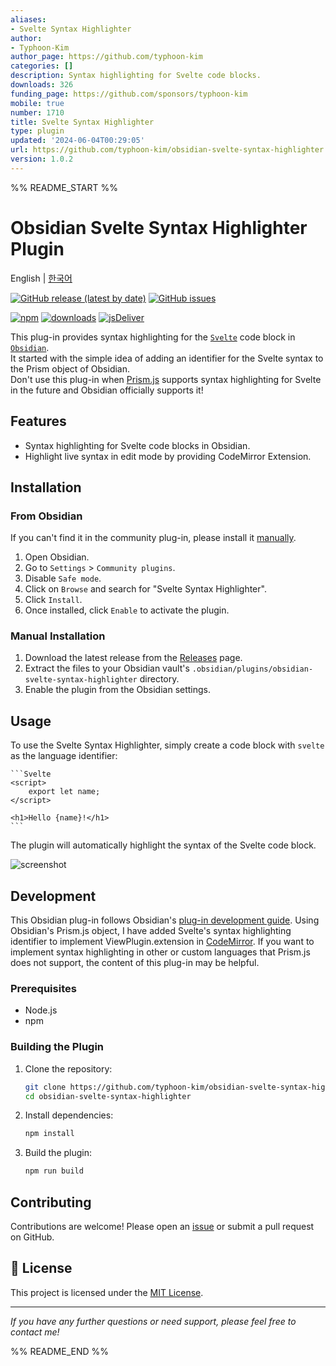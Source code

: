 ```yaml
---
aliases:
- Svelte Syntax Highlighter
author:
- Typhoon-Kim
author_page: https://github.com/typhoon-kim
categories: []
description: Syntax highlighting for Svelte code blocks.
downloads: 326
funding_page: https://github.com/sponsors/typhoon-kim
mobile: true
number: 1710
title: Svelte Syntax Highlighter
type: plugin
updated: '2024-06-04T00:29:05'
url: https://github.com/typhoon-kim/obsidian-svelte-syntax-highlighter
version: 1.0.2
---
```


%% README_START %%

# **Obsidian Svelte Syntax Highlighter Plugin**

English | [한국어](https://typhoon-kim.github.io/obsidian-svelte-syntax-highlighter/README_ko.html)

[![GitHub release (latest by date)](https://img.shields.io/github/v/release/typhoon-kim/obsidian-svelte-syntax-highlighter)](https://github.com/typhoon-kim/obsidian-svelte-syntax-highlighter/releases)
[![GitHub issues](https://img.shields.io/github/issues/typhoon-kim/obsidian-svelte-syntax-highlighter)](https://github.com/typhoon-kim/obsidian-svelte-syntax-highlighter/issues)

[![npm](https://badgen.net/npm/v/obsidian-svelte-syntax-highlighter)](https://www.npmjs.com/package/obsidian-svelte-syntax-highlighter)
[![downloads](https://badgen.net/npm/dt/obsidian-svelte-syntax-highlighter)](https://www.npmjs.com/package/obsidian-svelte-syntax-highlighter)
[![jsDeliver](https://data.jsdelivr.com/v1/package/npm/obsidian-svelte-syntax-highlighter/badge)](https://www.jsdelivr.com/package/npm/obsidian-svelte-syntax-highlighter)

This plug-in provides syntax highlighting for the [`Svelte`](https://svelte.dev/) code block in [`Obsidian`](https://obsidian.md/).  
It started with the simple idea of adding an identifier for the Svelte syntax to the Prism object of Obsidian.  
Don't use this plug-in when [Prism.js](https://prismjs.com/) supports syntax highlighting for Svelte in the future and Obsidian officially supports it!

## Features

- Syntax highlighting for Svelte code blocks in Obsidian.
- Highlight live syntax in edit mode by providing CodeMirror Extension.

## Installation

### From Obsidian

If you can't find it in the community plug-in, please install it [manually](#manual-installation).

1. Open Obsidian.
2. Go to `Settings` > `Community plugins`.
3. Disable `Safe mode`.
4. Click on `Browse` and search for "Svelte Syntax Highlighter".
5. Click `Install`.
6. Once installed, click `Enable` to activate the plugin.

### Manual Installation

1. Download the latest release from the [Releases](https://github.com/typhoon-kim/obsidian-svelte-syntax-highlighter/releases) page.
2. Extract the files to your Obsidian vault's `.obsidian/plugins/obsidian-svelte-syntax-highlighter` directory.
3. Enable the plugin from the Obsidian settings.

## Usage

To use the Svelte Syntax Highlighter, simply create a code block with `svelte` as the language identifier:

    ```Svelte
    <script>
        export let name;
    </script>

    <h1>Hello {name}!</h1>
    ```

The plugin will automatically highlight the syntax of the Svelte code block.

![screenshot](https://raw.githubusercontent.com/typhoon-kim/obsidian-svelte-syntax-highlighter/HEAD/screenshot.gif)

## Development

This Obsidian plug-in follows Obsidian's [plug-in development guide](https://docs.obsidian.md). Using Obsidian's Prism.js object, I have added Svelte's syntax highlighting identifier to implement ViewPlugin.extension in [CodeMirror](https://codemirror.net/). If you want to implement syntax highlighting in other or custom languages that Prism.js does not support, the content of this plug-in may be helpful.

### Prerequisites

- Node.js
- npm

### Building the Plugin

1. Clone the repository:
    ```bash
    git clone https://github.com/typhoon-kim/obsidian-svelte-syntax-highlighter.git
    cd obsidian-svelte-syntax-highlighter
    ```

2. Install dependencies:
    ```bash
    npm install
    ```

3. Build the plugin:
    ```bash
    npm run build
    ```

## Contributing

Contributions are welcome! Please open an [issue](https://github.com/typhoon-kim/obsidian-svelte-syntax-highlighter/issues) or submit a pull request on GitHub.

## 📝 License

This project is licensed under the [MIT License](LICENSE).

---
*If you have any further questions or need support, please feel free to contact me!*


%% README_END %%